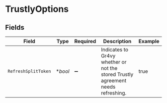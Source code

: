 # TrustlyOptions


## Fields

| Field                                                                            | Type                                                                             | Required                                                                         | Description                                                                      | Example                                                                          |
| -------------------------------------------------------------------------------- | -------------------------------------------------------------------------------- | -------------------------------------------------------------------------------- | -------------------------------------------------------------------------------- | -------------------------------------------------------------------------------- |
| `RefreshSplitToken`                                                              | **bool*                                                                          | :heavy_minus_sign:                                                               | Indicates to Gr4vy whether or not the stored Trustly agreement needs refreshing. | true                                                                             |